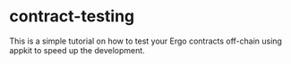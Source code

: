 # contract-testing
This is a simple tutorial on how to test your Ergo contracts off-chain using appkit to speed up the development.
